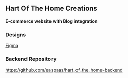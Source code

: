 ## Hart Of The Home Creations 
#### E-commerce website with Blog integration


### Designs 
[Figma](https://www.figma.com/file/eFG5jbxq5EDp89lKkEm3WH/HartCreations?node-id=4%3A4)


### Backend Repository
https://github.com/easpaas/hart_of_the_home-backend


